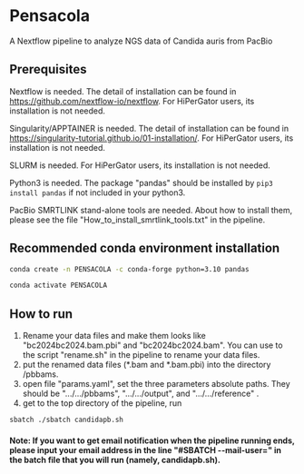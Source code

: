 # Pensacola
A Nextflow pipeline to analyze NGS data of Candida auris from PacBio 

## Prerequisites
Nextflow is needed. The detail of installation can be found in https://github.com/nextflow-io/nextflow. For HiPerGator users, its installation is not needed. 

Singularity/APPTAINER is needed. The detail of installation can be found in https://singularity-tutorial.github.io/01-installation/. For HiPerGator users, its installation is not needed.

SLURM is needed. For HiPerGator users, its installation is not needed.

Python3 is needed. The package "pandas" should be installed by ``` pip3 install pandas ``` if not included in your python3.

PacBio SMRTLINK stand-alone tools are needed. About how to install them, please see the file "How_to_install_smrtlink_tools.txt" in the pipeline.

## Recommended conda environment installation
   ```bash
   conda create -n PENSACOLA -c conda-forge python=3.10 pandas
   ```
   ```bash
   conda activate PENSACOLA
   ```
## How to run

1. Rename your data files and make them looks like "bc2024bc2024.bam.pbi" and "bc2024bc2024.bam". You can use to the script "rename.sh" in the pipeline to rename your data files.
2. put the renamed data files (*.bam and *.bam.pbi) into the directory /pbbams.
3. open file "params.yaml", set the three parameters absolute paths. They should be ".../.../pbbams",  ".../.../output", and ".../.../reference" . 
4. get to the top directory of the pipeline, run 
```bash
sbatch ./sbatch candidapb.sh
```
#### Note: If you want to get email notification when the pipeline running ends, please input your email address in the line "#SBATCH --mail-user=<EMAIL>" in the batch file that you will run (namely, candidapb.sh). 
